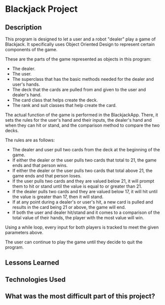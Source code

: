 # Blackjack Project

## Description

This program is designed to let a user and a robot "dealer" play a game of Blackjack. It specifically uses Object Oriented Design to represent certain components of the game.

These are the parts of the game represented as objects in this program:

- The dealer.
- The user.
- The superclass that has the basic methods needed for the dealer and user's hands.
- The deck that the cards are pulled from and given to the user and dealer's hand.
- The card class that helps create the deck.
- The rank and suit classes that help create the card.

The actual function of the game is performed in the BlackjackApp. There, it sets the rules for the user's hand and their inputs, the dealer's hand and when they can hit or stand, and the comparison method to compare the two decks.

The rules are as follows:

- The dealer and user pull two cards from the deck at the beginning of the game.
- If either the dealer or the user pulls two cards that total to 21, the game ends and that person wins.
- If either the dealer or the user pulls two cards that total above 21, the game ends and that person loses.
- If the user pulls two cards and they are valued below 21, it will prompt them to hit or stand until the value is equal to or greater than 21.
- If the dealer pulls two cards and they are valued below 17, it will hit until the value is greater than 17, then it will stand.
- If at any point during a dealer's or user's hit, a new card is pulled and results in the card being 21 or above, the game will end.
- If both the user and dealer hit/stand and it comes to a comparison of the total value of their hands, the player with the most value will win.

Using a while loop, every input for both players is tracked to meet the given parameters above.

The user can continue to play the game until they decide to quit the program.

## Lessons Learned



## Technologies Used

## What was the most difficult part of this project?
